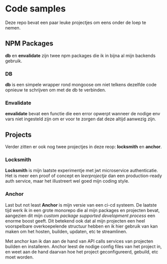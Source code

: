 # Code samples

Deze repo bevat een paar leuke projectjes om eens onder de loep te nemen.

## NPM Packages
**db** en **envalidate** zijn twee npm packages die ik in bijna al mijn backends gebruik.

### DB
**db** is een simpele wrapper rond mongoose om niet telkens dezelfde code opnieuw te schrijven om met de db te verbinden. 

### Envalidate
**envalidate** bevat een functie die een error opwerpt wanneer de nodige env vars niet ingesteld zijn om er voor te zorgen dat deze altijd aanwezig zijn.

## Projects
Verder zitten er ook nog twee projectjes in deze reop: **locksmith** en **anchor**.

### Locksmith
**Locksmith** is mijn laatste experimentje met jwt microservice authenticatie. Het is meer een proof of concept en *leerprojectje* dan een production-ready auth service, maar het illustreert wel goed mijn coding style.

### Anchor
Last but not least **Anchor** is mijn versie van een ci-cd systeem. De laatste tijd werk ik in een grote monorepo die al mijn packages en projecten bevat, aangezien dit mijn *custom package supported development process* een enorme boost geeft. 
Dit betekend ook dat al mijn projecten een heel voorspelbare overkoepelende structuur hebben en ik hier gebruik van kan maken om het hosten, builden, updaten, etc te streamlinen.

Met anchor kan ik dan aan de hand van API calls services van projecten builden en installeren.
Anchor leest de nodige config files van het project in, en weet aan de hand daarvan hoe het project geconfigureerd, gebuild, etc moet worden.
